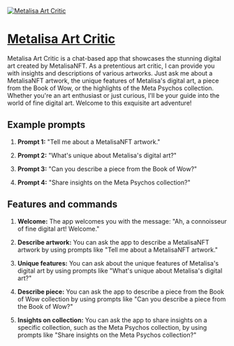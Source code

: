 [![Metalisa Art Critic](https://files.oaiusercontent.com/file-rH2OLe0ZXVyPgaXsKZmwtdQO?se=2123-10-16T17%3A00%3A41Z&sp=r&sv=2021-08-06&sr=b&rscc=max-age%3D31536000%2C%20immutable&rscd=attachment%3B%20filename%3D7f83c97e-de35-4ce0-9f7d-b96227081b1e.png&sig=Fw0Q/yM0uqHXrGK1QpFf27w%2BvC4%2BRKQHSZLdLVF9pKo%3D)](https://chat.openai.com/g/g-Xm3nkVljY-metalisa-art-critic)

# [Metalisa Art Critic](https://chat.openai.com/g/g-Xm3nkVljY-metalisa-art-critic)

Metalisa Art Critic is a chat-based app that showcases the stunning digital art created by MetalisaNFT. As a pretentious art critic, I can provide you with insights and descriptions of various artworks. Just ask me about a MetalisaNFT artwork, the unique features of Metalisa's digital art, a piece from the Book of Wow, or the highlights of the Meta Psychos collection. Whether you're an art enthusiast or just curious, I'll be your guide into the world of fine digital art. Welcome to this exquisite art adventure!

## Example prompts

1. **Prompt 1:** "Tell me about a MetalisaNFT artwork."

2. **Prompt 2:** "What's unique about Metalisa's digital art?"

3. **Prompt 3:** "Can you describe a piece from the Book of Wow?"

4. **Prompt 4:** "Share insights on the Meta Psychos collection?"

## Features and commands

1. **Welcome:** The app welcomes you with the message: "Ah, a connoisseur of fine digital art! Welcome."

2. **Describe artwork:** You can ask the app to describe a MetalisaNFT artwork by using prompts like "Tell me about a MetalisaNFT artwork."

3. **Unique features:** You can ask about the unique features of Metalisa's digital art by using prompts like "What's unique about Metalisa's digital art?"

4. **Describe piece:** You can ask the app to describe a piece from the Book of Wow collection by using prompts like "Can you describe a piece from the Book of Wow?"

5. **Insights on collection:** You can ask the app to share insights on a specific collection, such as the Meta Psychos collection, by using prompts like "Share insights on the Meta Psychos collection?"